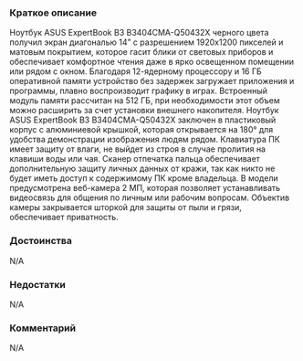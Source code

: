 ### **Краткое описание**
Ноутбук ASUS ExpertBook B3 B3404CMA-Q50432X черного цвета получил экран диагональю 14” с разрешением 1920x1200 пикселей и матовым покрытием, которое гасит блики от световых приборов и обеспечивает комфортное чтения даже в ярко освещенном помещении или рядом с окном. Благодаря 12-ядерному процессору и 16 ГБ оперативной памяти устройство без задержек загружает приложения и программы, плавно воспроизводит графику в играх. Встроенный модуль памяти рассчитан на 512 ГБ, при необходимости этот объем можно расширить за счет установки внешнего накопителя.  Ноутбук ASUS ExpertBook B3 B3404CMA-Q50432X заключен в пластиковый корпус с алюминиевой крышкой, которая открывается на 180° для удобства демонстрации изображения людям рядом. Клавиатура ПК имеет защиту от влаги, не выйдет из строя в случае пролития на клавиши воды или чая. Сканер отпечатка пальца обеспечивает дополнительную защиту личных данных от кражи, так как никто не будет иметь доступ к содержимому ПК кроме владельца. В модели предусмотрена веб-камера 2 МП, которая позволяет устанавливать видеосвязь для общения по личным или рабочим вопросам. Объектив камеры закрывается шторкой для защиты от пыли и грязи, обеспечивает приватность.

### **Достоинства**
N/A

### **Недостатки**
N/A

### **Комментарий**
N/A
